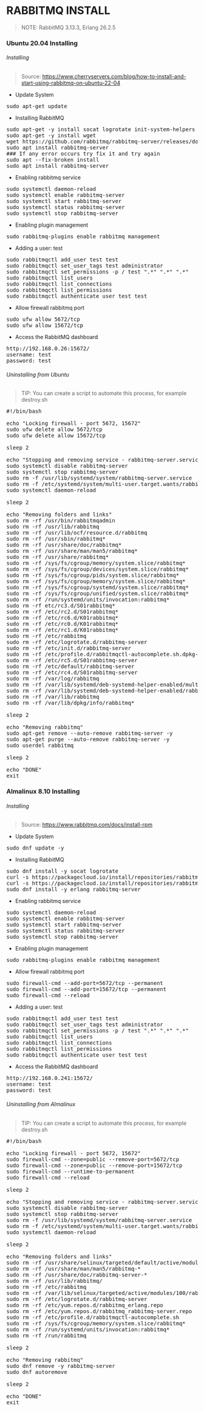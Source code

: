 
# RABBITMQ INSTALL

> NOTE:  RabbitMQ 3.13.3, Erlang 26.2.5

### Ubuntu 20.04 Installing

###### Installing 

> Source: https://www.cherryservers.com/blog/how-to-install-and-start-using-rabbitmq-on-ubuntu-22-04

- Update System

<pre>
sudo apt-get update
</pre>

- Installing RabbitMQ

<pre>
sudo apt-get -y install socat logrotate init-system-helpers adduser
sudo apt-get -y install wget
wget https://github.com/rabbitmq/rabbitmq-server/releases/download/v3.13.3/rabbitmq-server_3.13.3-1_all.deb
sudo apt install rabbitmq-server
### If any error occurs try fix it and try again
sudo apt --fix-broken install
sudo apt install rabbitmq-server
</pre>

- Enabling rabbitmq service

<pre>
sudo systemctl daemon-reload
sudo systemctl enable rabbitmq-server
sudo systemctl start rabbitmq-server
sudo systemctl status rabbitmq-server
sudo systemctl stop rabbitmq-server
</pre>

- Enabling plugin management

<pre>
sudo rabbitmq-plugins enable rabbitmq_management
</pre>

- Adding a user: test

<pre>
sudo rabbitmqctl add_user test test
sudo rabbitmqctl set_user_tags test administrator
sudo rabbitmqctl set_permissions -p / test ".*" ".*" ".*"
sudo rabbitmqctl list_users
sudo rabbitmqctl list_connections
sudo rabbitmqctl list_permissions
sudo rabbitmqctl authenticate_user test test
</pre>

- Allow firewall rabbitmq port

<pre>
sudo ufw allow 5672/tcp
sudo ufw allow 15672/tcp
</pre>

- Access the RabbitMQ dashboard

<pre>
http://192.168.0.26:15672/
username: test
password: test
</pre>

###### Uninstalling from Ubuntu

> TIP: You can create a script to automate this process, for example destroy.sh

<pre>
#!/bin/bash

echo "Locking firewall - port 5672, 15672"
sudo ufw delete allow 5672/tcp
sudo ufw delete allow 15672/tcp

sleep 2

echo "Stopping and removing service - rabbitmq-server.service"
sudo systemctl disable rabbitmq-server
sudo systemctl stop rabbitmq-server
sudo rm -f /usr/lib/systemd/system/rabbitmq-server.service
sudo rm -f /etc/systemd/system/multi-user.target.wants/rabbitmq-server.service
sudo systemctl daemon-reload

sleep 2

echo "Removing folders and links"
sudo rm -rf /usr/bin/rabbitmqadmin
sudo rm -rf /usr/lib/rabbitmq
sudo rm -rf /usr/lib/ocf/resource.d/rabbitmq
sudo rm -rf /usr/sbin/rabbitmq*
sudo rm -rf /usr/share/doc/rabbitmq*
sudo rm -rf /usr/share/man/man5/rabbitmq*
sudo rm -rf /usr/share/rabbitmq*
sudo rm -rf /sys/fs/cgroup/memory/system.slice/rabbitmq*
sudo rm -rf /sys/fs/cgroup/devices/system.slice/rabbitmq*
sudo rm -rf /sys/fs/cgroup/pids/system.slice/rabbitmq*
sudo rm -rf /sys/fs/cgroup/memory/system.slice/rabbitmq*
sudo rm -rf /sys/fs/cgroup/systemd/system.slice/rabbitmq*
sudo rm -rf /sys/fs/cgroup/unified/system.slice/rabbitmq*
sudo rm -rf /run/systemd/units/invocation:rabbitmq*
sudo rm -rf etc/rc3.d/S01rabbitmq*
sudo rm -rf /etc/rc2.d/S01rabbitmq*
sudo rm -rf /etc/rc6.d/K01rabbitmq*
sudo rm -rf /etc/rc0.d/K01rabbitmq*
sudo rm -rf /etc/rc1.d/K01rabbitmq*
sudo rm -rf /etc/rabbitmq
sudo rm -rf /etc/logrotate.d/rabbitmq-server
sudo rm -rf /etc/init.d/rabbitmq-server
sudo rm -rf /etc/profile.d/rabbitmqctl-autocomplete.sh.dpkg-new
sudo rm -rf /etc/rc5.d/S01rabbitmq-server
sudo rm -rf /etc/default/rabbitmq-server
sudo rm -rf /etc/rc4.d/S01rabbitmq-server
sudo rm -rf /var/log/rabbitmq
sudo rm -rf /var/lib/systemd/deb-systemd-helper-enabled/multi-user.target.wants/rabbitmq-server.service
sudo rm -rf /var/lib/systemd/deb-systemd-helper-enabled/rabbitmq-server.service.dsh-also
sudo rm -rf /var/lib/rabbitmq
sudo rm -rf /var/lib/dpkg/info/rabbitmq*

sleep 2

echo "Removing rabbitmq"
sudo apt-get remove --auto-remove rabbitmq-server -y
sudo apt-get purge --auto-remove rabbitmq-server -y
sudo userdel rabbitmq

sleep 2

echo "DONE"
exit
</pre>

### Almalinux 8.10 Installing

###### Installing

> Source: https://www.rabbitmq.com/docs/install-rpm

- Update System

<pre>
sudo dnf update -y
</pre>

- Installing RabbitMQ

<pre>
sudo dnf install -y socat logrotate
curl -s https://packagecloud.io/install/repositories/rabbitmq/erlang/script.rpm.sh | sudo bash
curl -s https://packagecloud.io/install/repositories/rabbitmq/rabbitmq-server/script.rpm.sh | sudo bash
sudo dnf install -y erlang rabbitmq-server
</pre>

- Enabling rabbitmq service

<pre>
sudo systemctl daemon-reload
sudo systemctl enable rabbitmq-server
sudo systemctl start rabbitmq-server
sudo systemctl status rabbitmq-server
sudo systemctl stop rabbitmq-server
</pre>

- Enabling plugin management

<pre>
sudo rabbitmq-plugins enable rabbitmq_management
</pre>

- Allow firewall rabbitmq port

<pre>
sudo firewall-cmd --add-port=5672/tcp --permanent
sudo firewall-cmd --add-port=15672/tcp --permanent
sudo firewall-cmd --reload
</pre>

- Adding a user: test

<pre>
sudo rabbitmqctl add_user test test
sudo rabbitmqctl set_user_tags test administrator
sudo rabbitmqctl set_permissions -p / test ".*" ".*" ".*"
sudo rabbitmqctl list_users
sudo rabbitmqctl list_connections
sudo rabbitmqctl list_permissions
sudo rabbitmqctl authenticate_user test test
</pre>

- Access the RabbitMQ dashboard

<pre>
http://192.168.0.241:15672/
username: test
password: test
</pre>

###### Uninstalling from Almalinux

> TIP: You can create a script to automate this process, for example destroy.sh

<pre>
#!/bin/bash

echo "Locking firewall - port 5672, 15672"
sudo firewall-cmd --zone=public --remove-port=5672/tcp
sudo firewall-cmd --zone=public --remove-port=15672/tcp
sudo firewall-cmd --runtime-to-permanent 
sudo firewall-cmd --reload

sleep 2

echo "Stopping and removing service - rabbitmq-server.service"
sudo systemctl disable rabbitmq-server
sudo systemctl stop rabbitmq-server
sudo rm -f /usr/lib/systemd/system/rabbitmq-server.service
sudo rm -f /etc/systemd/system/multi-user.target.wants/rabbitmq-server.service
sudo systemctl daemon-reload

sleep 2

echo "Removing folders and links"
sudo rm -rf /usr/share/selinux/targeted/default/active/modules/100/rabbitmq
sudo rm -rf /usr/share/man/man5/rabbitmq-*
sudo rm -rf /usr/share/doc/rabbitmq-server-*
sudo rm -rf /usr/lib/rabbitmq/
sudo rm -rf /etc/rabbitmq
sudo rm -rf /var/lib/selinux/targeted/active/modules/100/rabbitmq
sudo rm -rf /etc/logrotate.d/rabbitmq-server
sudo rm -rf /etc/yum.repos.d/rabbitmq_erlang.repo
sudo rm -rf /etc/yum.repos.d/rabbitmq_rabbitmq-server.repo
sudo rm -rf /etc/profile.d/rabbitmqctl-autocomplete.sh
sudo rm -rf /sys/fs/cgroup/memory/system.slice/rabbitmq*
sudo rm -rf /run/systemd/units/invocation:rabbitmq*
sudo rm -rf /run/rabbitmq

sleep 2

echo "Removing rabbitmq"
sudo dnf remove -y rabbitmq-server
sudo dnf autoremove

sleep 2

echo "DONE"
exit
</pre>
